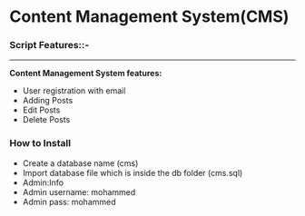 # Content Management System(CMS)

<div class="script-details">
  <h3>Script Features::-</h3>
  <hr>
  <p><strong>Content Management System features:</strong></p>

<ul>
 <li>User registration with email </li>
 <li>Adding Posts</li>
 <li>Edit Posts</li>
 <li>Delete Posts</li>
</ul>

<div class='install-script'>
  <h3>How to Install</h3>
  <ul>
 <li>Create a database name (cms)</li>
 <li>Import database file which is inside the db folder (cms.sql)</li>
 <li>Admin:Info</li>
 <li>Admin username: mohammed</li>
 <li>Admin pass: mohammed</li>

</ul>

</div>
